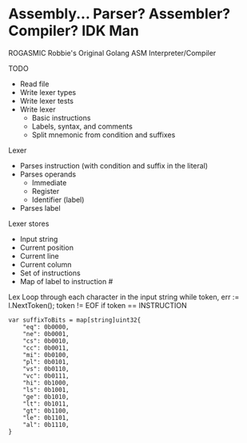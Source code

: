 # Assembly... Parser? Assembler? Compiler? IDK Man 

ROGASMIC
Robbie's Original Golang ASM Interpreter/Compiler

TODO
- Read file
- Write lexer types
- Write lexer tests
- Write lexer
  - Basic instructions
  - Labels, syntax, and comments
  - Split mnemonic from condition and suffixes

Lexer
- Parses instruction (with condition and suffix in the literal)
- Parses operands
  - Immediate
  - Register
  - Identifier (label)
- Parses label

Lexer stores
- Input string
- Current position
- Current line
- Current column
- Set of instructions
- Map of label to instruction #

Lex
  Loop through each character in the input string
    while token, err := l.NextToken(); token != EOF
      if token == INSTRUCTION
        

```
var suffixToBits = map[string]uint32{
	"eq": 0b0000,
	"ne": 0b0001,
	"cs": 0b0010,
	"cc": 0b0011,
	"mi": 0b0100,
	"pl": 0b0101,
	"vs": 0b0110,
	"vc": 0b0111,
	"hi": 0b1000,
	"ls": 0b1001,
	"ge": 0b1010,
	"lt": 0b1011,
	"gt": 0b1100,
	"le": 0b1101,
	"al": 0b1110,
}
```